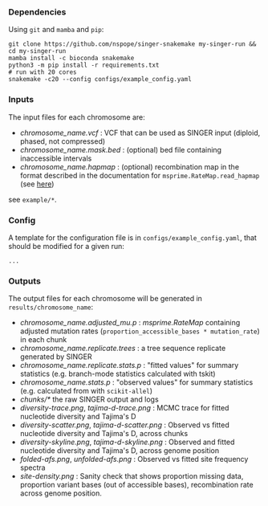### Dependencies

Using `git` and `mamba` and `pip`:

```
git clone https://github.com/nspope/singer-snakemake my-singer-run && cd my-singer-run
mamba install -c bioconda snakemake
python3 -m pip install -r requirements.txt
# run with 20 cores
snakemake -c20 --config configs/example_config.yaml
```

### Inputs

The input files for each chromosome are:

  - _chromosome_name.vcf_ : VCF that can be used as SINGER input (diploid, phased, not compressed)
  - _chromosome_name.mask.bed_ : (optional) bed file containing inaccessible intervals
  - _chromosome_name.hapmap_ : (optional) recombination map in the format described in the documentation for `msprime.RateMap.read_hapmap` (see [here](https://tskit.dev/msprime/docs/stable/api.html#msprime.RateMap.read_hapmap))

see `example/*`.

### Config

A template for the configuration file is in `configs/example_config.yaml`, that should be modified for a given run:

```
...
```

### Outputs

The output files for each chromosome will be generated in `results/chromosome_name`:

  - _chromosome_name.adjusted_mu.p_ : _msprime.RateMap_ containing adjusted mutation rates (`proportion_accessible_bases * mutation_rate`) in each chunk
  - _chromosome_name.replicate.trees_ : a tree sequence replicate generated by SINGER
  - _chromosome_name.replicate.stats.p_ : "fitted values" for summary statistics (e.g. branch-mode statistics calculated with tskit)
  - _chromosome_name.stats.p_ : "observed values" for summary statistics (e.g. calculated from with `scikit-allel`)
  - _chunks/*_ the raw SINGER output and logs
  - _diversity-trace.png_, _tajima-d-trace.png_ : MCMC trace for fitted nucleotide diversity and Tajima's D
  - _diversity-scatter.png_, _tajima-d-scatter.png_ : Observed vs fitted nucleotide diversity and Tajima's D, across chunks
  - _diversity-skyline.png_, _tajima-d-skyline.png_ : Observed and fitted nucleotide diversity and Tajima's D, across genome position
  - _folded-afs.png_, _unfolded-afs.png_ : Observed vs fitted site frequency spectra
  - _site-density.png_ : Sanity check that shows proportion missing data, proportion variant bases (out of accessible bases), recombination rate across genome position.
